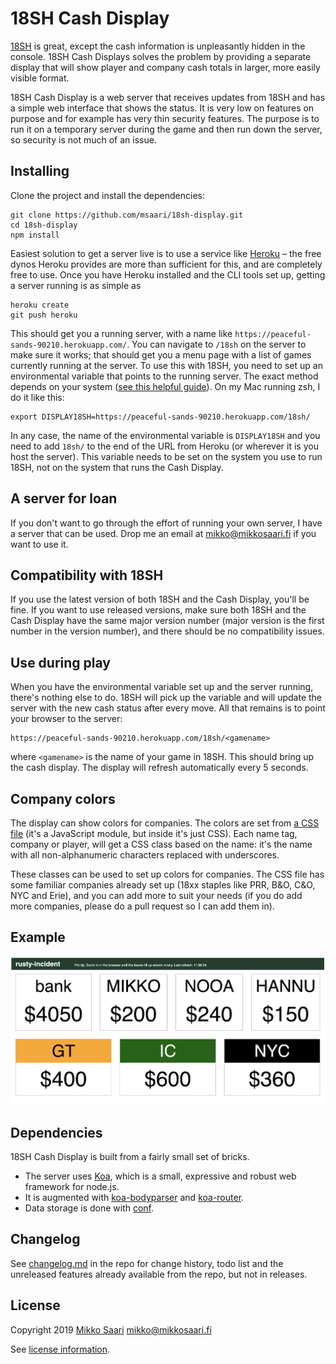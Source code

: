 # 18SH Cash Display

[18SH](https://github.com/msaari/18sh) is great, except the cash information is unpleasantly hidden in the console. 18SH Cash Displays solves the problem by providing a separate display that will show player and company cash totals in larger, more easily visible format.

18SH Cash Display is a web server that receives updates from 18SH and has a simple web interface that shows the status. It is very low on features on purpose and for example has very thin security features. The purpose is to run it on a temporary server during the game and then run down the server, so security is not much of an issue.

## Installing

Clone the project and install the dependencies:

	git clone https://github.com/msaari/18sh-display.git
	cd 18sh-display
	npm install

Easiest solution to get a server live is to use a service like [Heroku](https://www.heroku.com/) – the free dynos Heroku provides are more than sufficient for this, and are completely free to use. Once you have Heroku installed and the CLI tools set up, getting a server running is as simple as

	heroku create
	git push heroku

This should get you a running server, with a name like `https://peaceful-sands-90210.herokuapp.com/`. You can navigate to `/18sh` on the server to make sure it works; that should get you a menu page with a list of games currently running at the server. To use this with 18SH, you need to set up an environmental variable that points to the running server. The exact method depends on your system ([see this helpful guide](https://www.schrodinger.com/kb/1842)). On my Mac running zsh, I do it like this:

	export DISPLAY18SH=https://peaceful-sands-90210.herokuapp.com/18sh/

In any case, the name of the environmental variable is `DISPLAY18SH` and you need to add `18sh/` to the end of the URL from Heroku (or wherever it is you host the server). This variable needs to be set on the system you use to run 18SH, not on the system that runs the Cash Display.

## A server for loan

If you don't want to go through the effort of running your own server, I have a server that can be used. Drop me an email at mikko@mikkosaari.fi if you want to use it.

## Compatibility with 18SH

If you use the latest version of both 18SH and the Cash Display, you'll be fine. If you want to use released versions, make sure both 18SH and the Cash Display have the same major version number (major version is the first number in the version number), and there should be no compatibility issues.

## Use during play

When you have the environmental variable set up and the server running, there's nothing else to do. 18SH will pick up the variable and will update the server with the new cash status after every move. All that remains is to point your browser to the server:

	https://peaceful-sands-90210.herokuapp.com/18sh/<gamename>

where `<gamename>` is the name of your game in 18SH. This should bring up the cash display. The display will refresh automatically every 5 seconds.

## Company colors

The display can show colors for companies. The colors are set from [a CSS file](/css/style.js) (it's a JavaScript module, but inside it's just CSS). Each name tag, company or player, will get a CSS class based on the name: it's the name with all non-alphanumeric characters replaced with underscores.

These classes can be used to set up colors for companies. The CSS file has some familiar companies already set up (18xx staples like PRR, B&O, C&O, NYC and Erie), and you can add more to suit your needs (if you do add more companies, please do a pull request so I can add them in).

## Example

![Example image](sample-game.jpg)

## Dependencies

18SH Cash Display is built from a fairly small set of bricks.

- The server uses [Koa](https://koajs.com/), which is a small, expressive and robust web framework for node.js.
- It is augmented with [koa-bodyparser](https://github.com/koajs/bodyparser) and [koa-router](https://github.com/ZijianHe/koa-router).
- Data storage is done with [conf](https://github.com/sindresorhus/conf).

## Changelog

See [changelog.md](changelog.md) in the repo for change history, todo list and
the unreleased features already available from the repo, but not in releases.

## License

Copyright 2019 [Mikko Saari](https://github.com/msaari/) mikko@mikkosaari.fi

See [license information](LICENSE).